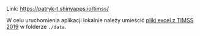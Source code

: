 Link: https://patryk-t.shinyapps.io/timss/

W celu uruchomienia aplikacji lokalnie należy umieścić [pliki excel z TIMSS 2019](https://timss2019.org/reports/download-center/) w folderze `./data`.